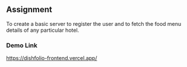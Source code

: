 ## Assignment

To create a basic server to register the user and to fetch the food menu details of any particular hotel.

### Demo Link

https://dishfolio-frontend.vercel.app/

